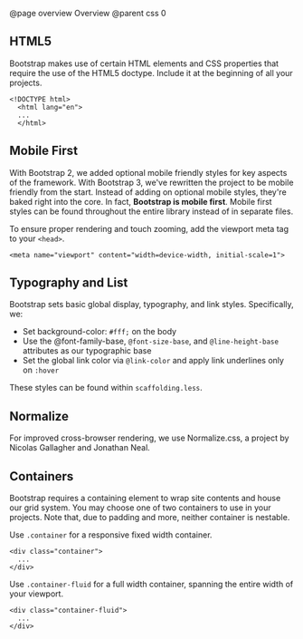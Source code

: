@page overview Overview
@parent css 0

## HTML5

Bootstrap makes use of certain HTML elements and CSS properties that require the use of the HTML5 doctype. Include it at the beginning of all your projects.

```
<!DOCTYPE html>
  <html lang="en">
  ...
  </html>
```

## Mobile First
With Bootstrap 2, we added optional mobile friendly styles for key aspects of the framework. With Bootstrap 3, we've rewritten the project to be mobile friendly from the start. Instead of adding on optional mobile styles, they're baked right into the core. In fact, **Bootstrap is mobile first**. Mobile first styles can be found throughout the entire library instead of in separate files.


To ensure proper rendering and touch zooming, add the viewport meta tag to your `<head>`.

    <meta name="viewport" content="width=device-width, initial-scale=1">
    
    
## Typography and List
Bootstrap sets basic global display, typography, and link styles. Specifically, we:


-   Set background-color: `#fff;` on the body
-   Use the @font-family-base, `@font-size-base`, and `@line-height-base` attributes as our typographic base
-   Set the global link color via `@link-color` and apply link underlines only on `:hover`


These styles can be found within `scaffolding.less`.


## Normalize
For improved cross-browser rendering, we use Normalize.css, a project by Nicolas Gallagher and Jonathan Neal.


## Containers
Bootstrap requires a containing element to wrap site contents and house our grid system. You may choose one of two containers to use in your projects. Note that, due to padding and more, neither container is nestable.

Use `.container` for a responsive fixed width container.

```
<div class="container">
  ...
</div>
```

Use `.container-fluid` for a full width container, spanning the entire width of your viewport.

```
<div class="container-fluid">
  ...
</div>
```